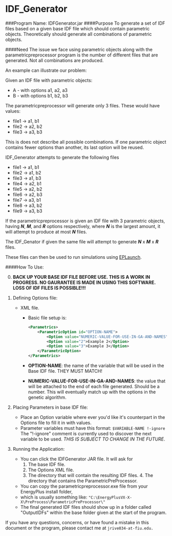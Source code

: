 IDF_Generator
===================

###Program Name: IDFGenerator.jar
####Purpose
To generate a set of IDF files based on a given base IDF file 
which should contain parametric objects. Theoretically should generate all
combinations of parametric objects.  

####Need
The issue we face using parametric objects along with
the parametricpreprocessor program is the number of different files that
are generated. Not all combinations are produced.  

An example can illustrate our problem:  

Given an IDF file with parametric objects:  

* A - with options a1, a2, a3
* B - with options b1, b2, b3

The parametricpreprocessor will generate only 3 files. These would have values:  

* file1 -> a1, b1
* file2 -> a2, b2
* file3 -> a3, b3


This is does not describe all possible combinations. If one parametric object
contains fewer options than another, its last option will be reused.

IDF_Generator attempts to generate the following files

* file1 -> a1, b1
* file2 -> a1, b2
* file3 -> a1, b3
* file4 -> a2, b1
* file5 -> a2, b2
* file6 -> a2, b3
* file7 -> a3, b1
* file8 -> a3, b2
* file9 -> a3, b3

If the parametricpreprocessor is given an IDF file with 3 parametric objects,
having ***N***, ***M***, and ***R*** options respectively, where ***N*** is the largest amount, it
will attempt to produce at most ***N*** files.

The IDF_Genator if given the same file will attempt to generate ***N*** x ***M*** x ***R*** files.

These files can then be used to run simulations using [EPLaunch](http://apps1.eere.energy.gov/buildings/energyplus/energyplus_utilities.cfm).


####How To Use: 

0. **BACK UP YOUR BASE IDF FILE BEFORE USE.  THIS IS A WORK IN PROGRESS. NO GAURANTEE IS MADE IN USING THIS SOFTWARE. LOSS OF IDF FILES IS POSSIBLE!!!**

1. Defining Options file:
	* XML file. 
		* Basic file setup is:

			```xml
			<Parametrics>
				<ParametricOption id="OPTION-NAME">
					<Option value="NUMERIC-VALUE-FOR-USE-IN-GA-AND-NAMES">Option Text</Option>
					<Option value="2">Example 2</Option>
					<Option value="3">Example 3</Option>
				</ParametricOption>
			</Parametrics>
			```
		* **OPTION-NAME**: the name of the variable that will be used in the Base IDF file. THEY MUST MATCH!
		* **NUMERIC-VALUE-FOR-USE-IN-GA-AND-NAMES**: the value that will be attached to the end of each file generated.  Should be a number.
	  	This will eventually match up with the options in the genetic algorithm. 
	  
2. Placing Parameters in base IDF file:
	* Place an Option variable where ever you'd like it's counterpart in the Options file to fill it in with values.
	* Parameter variables must have this format: `$VARIABLE-NAME !-ignore`
	  The "!-ignore" comment is currently used to discover the next variable to be used. *THIS IS SUBJECT TO CHANGE IN THE FUTURE*.

3. Running the Application:
	* You can click the IDFGenerator JAR file. It will ask for 
		1. The base IDF file.
		2. The Options XML file. 
		3. The directory that will contain the resulting IDF files.
                4. The directory that contains the ParametricPreProcessor.
	* You can copy the parametricpreprocessor.exe file from your EnergyPlus install folder, 
	* which is usually something like: `"C:\EnergyPlusVX-X-X\PreProcess\ParametricPreProcessor\"`
	* The final generated IDF files should show up in a folder called "OutputIDFs" within the base folder given at the start of the program.
	  
If you have any questions, concerns, or have found a mistake in this document or the program, please contact me at `jrive034-at-fiu.edu.`
